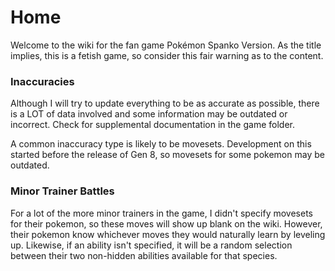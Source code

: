# Home

Welcome to the wiki for the fan game Pokémon Spanko Version. As the title implies, this is a fetish game, so consider this fair warning as to the content.

### Inaccuracies

Although I will try to update everything to be as accurate as possible, there is a LOT of data involved and some information may be outdated or incorrect. Check for supplemental documentation in the game folder.

A common inaccuracy type is likely to be movesets. Development on this started before the release of Gen 8, so movesets for some pokemon may be outdated.

### Minor Trainer Battles

For a lot of the more minor trainers in the game, I didn't specify movesets for their pokemon, so these moves will show up blank on the wiki. However, their pokemon know whichever moves they would naturally learn by leveling up. Likewise, if an ability isn't specified, it will be a random selection between their two non-hidden abilities available for that species.